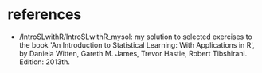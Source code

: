 # references

* /IntroSLwithR/IntroSLwithR_mysol:
    my solution to selected exercises to the book
    'An Introduction to Statistical Learning: With Applications in R', by Daniela Witten, Gareth M. James, Trevor Hastie, Robert Tibshirani. Edition: 2013th.
